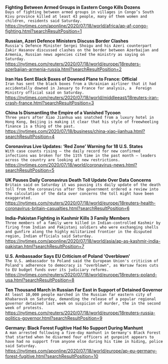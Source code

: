 **Fighting Between Armed Groups in Eastern Congo Kills Dozens**\
`Days of fighting between armed groups in villages in Congo’s South Kivu province killed at least 43 people, many of them women and children, residents said Saturday. `\
https://nytimes.com/aponline/2020/07/18/world/africa/ap-af-congo-fighting.html?searchResultPosition=1

**Russian, Azeri Defence Ministers Discuss Border Clashes**\
`Russia's Defence Minister Sergei Shoigu and his Azeri counterpart Zakir Hasanov discussed clashes on the border between Azerbaijan and Armenia, Russian news agencies cited the ministry as saying on Saturday.`\
https://nytimes.com/reuters/2020/07/18/world/europe/18reuters-azerbaijan-armenia-russia.html?searchResultPosition=2

**Iran Has Sent Black Boxes of Downed Plane to France: Official**\
`Iran has sent the black boxes from a Ukrainian airliner that it had accidentally downed in January to France for analysis, a  Foreign Ministry official said on Saturday.`\
https://nytimes.com/reuters/2020/07/18/world/middleeast/18reuters-iran-crash-france.html?searchResultPosition=3

**China Is Dismantling the Empire of a Vanished Tycoon**\
`Three years after Xiao Jianhua was snatched from a luxury hotel in Hong Kong, Beijing is making it clear that his style of freewheeling finance is a thing of the past.`\
https://nytimes.com/2020/07/18/business/china-xiao-jianhua.html?searchResultPosition=4

**Coronavirus Live Updates: ‘Red Zone’ Warning for 18 U.S. States**\
`With case counts rising — the daily record for new confirmed infections was broken for the 11th time in the past month — leaders across the country are looking at new restrictions.`\
https://nytimes.com/2020/07/18/world/coronavirus-news.html?searchResultPosition=5

**UK Pauses Daily Coronavirus Death Toll Update Over Data Concerns**\
`Britain said on Saturday it was pausing its daily update of the death toll from the coronavirus after the government ordered a review into the calculation of the data over concerns the toll might have been exaggerated.`\
https://nytimes.com/reuters/2020/07/18/world/europe/18reuters-health-coronavirus-britain-casualties.html?searchResultPosition=6

**India-Pakistan Fighting in Kashmir Kills 3 Family Members**\
`Three members of a family were killed in Indian-controlled Kashmir by firing from Indian and Pakistani soldiers who were exchanging shells and gunfire along the highly militarized frontier in the disputed region, Indian officials said Saturday.`\
https://nytimes.com/aponline/2020/07/18/world/asia/ap-as-kashmir-india-pakistan.html?searchResultPosition=7

**U.S. Ambassador Says EU Criticism of Poland 'Overblown'**\
`The U.S. ambassador to Poland said the European Union's criticism of Poland's adherence to democracy is "overblown", as Warsaw faces cuts to EU budget funds over its judiciary reforms. `\
https://nytimes.com/reuters/2020/07/18/world/europe/18reuters-poland-usa.html?searchResultPosition=8

**Ten Thousand March in Russian Far East in Support of Detained Governor**\
`At least 10,000 people marched in the Russian far eastern city of Khabarovsk on Saturday, demanding the release of a popular regional governor detained last week on suspicion of murder, the in the second week of protests.`\
https://nytimes.com/reuters/2020/07/18/world/europe/18reuters-russia-politics-governor.html?searchResultPosition=9

**Germany: Black Forest Fugitive Had No Support During Manhunt**\
`A man arrested following a five-day manhunt in Germany's Black Forest that started when he disarmed four officers at gunpoint appears to have had no support from anyone else during his time in hiding, police said Saturday.`\
https://nytimes.com/aponline/2020/07/18/world/europe/ap-eu-germany-forest-fugitive.html?searchResultPosition=10

